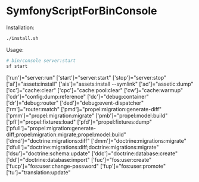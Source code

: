 # SymfonyScriptForBinConsole

Installation:
```bash
./install.sh
```

Usage:
```bash
# bin/console server:start
sf start 
```

['run']="server:run"
['start']="server:start"
['stop']="server:stop"
['ai']="assets:install"
['ais']="assets:install --symlink"
['ad']="assetic:dump"
['cc']="cache:clear"
['cpc']="cache:pool:clear"
['cw']="cache:warmup"
['cdr']="config:dump:reference"
['dc']="debug:container"
['dr']="debug:router"
['ded']="debug:event-dispatcher"
['rm']="router:match"
['pmd']="propel:migration:generate-diff"
['pmm']="propel:migration:migrate"
['pmb']="propel:model:build"
['pfl']="propel:fixtures:load"
['pfd']="propel:fixtures:dump"
['pfull']="propel:migration:generate-diff;propel:migration:migrate;propel:model:build"
['dmd']="doctrine:migrations:diff"
['dmm']="doctrine:migrations:migrate"
['dfull']="doctrine:migrations:diff;doctrine:migrations:migrate"
['dsu']="doctrine:schema:update"
['ddc']="doctrine:database:create"
['dd']="doctrine:database:import"
['fuc']="fos:user:create"
['fucp']="fos:user:change-password"
['fup']="fos:user:promote"
['tu']="translation:update"
